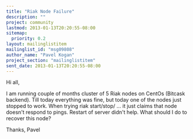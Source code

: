 ```yaml
---
title: "Riak Node Failure"
description: ""
project: community
lastmod: 2013-01-13T20:20:55-08:00
sitemap:
  priority: 0.2
layout: mailinglistitem
mailinglist_id: "msg09808"
author_name: "Pavel Kogan"
project_section: "mailinglistitem"
sent_date: 2013-01-13T20:20:55-08:00
---
```



Hi all,

I am running couple of months cluster of 5 Riak nodes on CentOs (Bitcask
backend).
Till today everything was fine, but today one of the nodes just stopped to
work.
When trying riak start/stop/ ... it just claims that node doesn't respond
to pings.
Restart of server didn't help. What should I do to recover this node?

Thanks,
 Pavel
